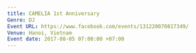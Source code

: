 ```yaml
---
title: CAMELIA 1st Anniversary
Genre: DJ
Event URL: https://www.facebook.com/events/131220070817349/
Venue: Hanoi, Vietnam
Event date: 2017-08-05 07:00:00 +07:00
---
```


